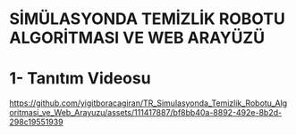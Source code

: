 # SİMÜLASYONDA TEMİZLİK ROBOTU ALGORİTMASI VE WEB ARAYÜZÜ

# 1- Tanıtım Videosu

https://github.com/yigitboracagiran/TR_Simulasyonda_Temizlik_Robotu_Algoritmasi_ve_Web_Arayuzu/assets/111417887/bf8bb40a-8892-492e-8b2d-298c19551939

